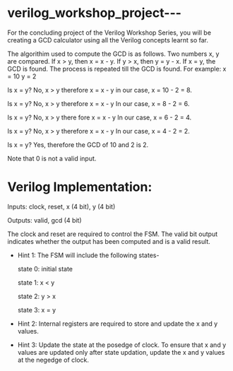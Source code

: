 # verilog_workshop_project---
For the concluding project of the Verilog Workshop Series, you will be creating a GCD calculator using all the Verilog concepts learnt so far.

The algorithim used to compute the GCD is as follows. Two numbers x, y are compared. If x > y, then x = x - y. If y > x, then y = y - x. If x = y, the GCD is found. The process is repeated till the GCD is found. 
For example:
x = 10
y = 2

Is x = y? No, x > y therefore x = x - y
in our case, x = 10 - 2 = 8.

Is x = y? No, x > y therefore x = x - y
In our case, x = 8 - 2 = 6.

Is x = y? No, x > y there fore x = x - y
In our case, x = 6 - 2 = 4.

Is x = y? No, x > y therefore x = x - y
In our case, x = 4 - 2 = 2.

Is x = y? Yes, therefore the GCD of 10 and 2 is 2.

Note that 0 is not a valid input.


# Verilog Implementation:

Inputs: clock, reset, x (4 bit), y (4 bit)

Outputs: valid, gcd (4 bit)

The clock and reset are required to control the FSM. The valid bit output indicates whether the output has been computed and is a valid result.

* Hint 1: The FSM will include the following states-

    state 0: initial state

    state 1: x < y

    state 2: y > x

    state 3: x = y


* Hint 2: Internal registers are required to store and update the x and y values.


* Hint 3: Update the state at the posedge of clock. To ensure that x and y values are updated only after state updation, update the x and y values at the negedge of clock.

